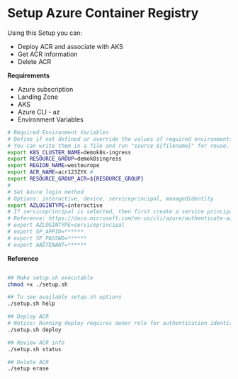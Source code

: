 # Setup Azure Container Registry

Using this Setup you can:
- Deploy ACR and associate with AKS
- Get ACR information
- Delete ACR

**Requirements**
- Azure subscription
- Landing Zone
- AKS
- Azure CLI - az
- Environment Variables

```bash
# Required Environment Variables
# Define if not defined or override the values of required environments variables.
# You can write them in a file and run "source ${filename}" for reuse.
export K8S_CLUSTER_NAME=demok8s-ingress
export RESOURCE_GROUP=demok8singress
export REGION_NAME=westeurope
export ACR_NAME=acr123ZYX #
export RESOURCE_GROUP_ACR=${RESOURCE_GROUP}
# 
# Set Azure login method
# Options: interactive, device, serviceprincipal, managedidentity
export AZLOGINTYPE=interactive
# If serviceprincipal is selected, then first create a service principal with proper role and set SP_APPID SP_PASSWD AADTENANT variables
# Reference: https://docs.microsoft.com/en-us/cli/azure/authenticate-azure-cli
# export AZLOGINTYPE=serviceprincipal
# export SP_APPID=******
# export SP_PASSWD=******
# export AADTENANT=******

```


**Reference**
```bash

## Make setup.sh executable
chmod +x ./setup.sh

## To see available setup.sh options
./setup.sh help

## Deploy ACR
# Notice: Running deploy requires owner role for authentication identity which may require additional permissions for serviceprincipal azure login method. Try interactive login as a quick workaround with a owner user
./setup.sh deploy

## Review ACR info
./setup.sh status

## Delete ACR
./setup erase

```